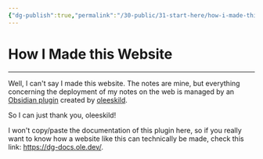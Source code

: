 ```yaml
---
{"dg-publish":true,"permalink":"/30-public/31-start-here/how-i-made-this-website/"}
---
```


# How I Made this Website
---
Well, I can't say I made this website. The notes are mine, but everything concerning the deployment of my notes on the web is managed by an [Obsidian plugin](https://dg-docs.ole.dev/) created by [oleeskild](https://github.com/oleeskild).

So I can just thank you, oleeskild!

I won't copy/paste the documentation of this plugin here, so if you really want to know how a website like this can technically be made, check this link: https://dg-docs.ole.dev/.
